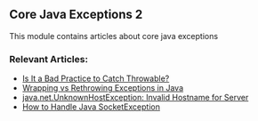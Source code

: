 ## Core Java Exceptions 2

This module contains articles about core java exceptions

### Relevant Articles:

- [Is It a Bad Practice to Catch Throwable?](https://www.baeldung.com/java-catch-throwable-bad-practice)
- [Wrapping vs Rethrowing Exceptions in Java](https://www.baeldung.com/java-wrapping-vs-rethrowing-exceptions)
- [java.net.UnknownHostException: Invalid Hostname for Server](https://www.baeldung.com/java-unknownhostexception)
- [How to Handle Java SocketException](https://www.baeldung.com/java-socketexception)
